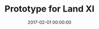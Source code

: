---
layout: post
title: Prototype for Land XI
description: Card, steel, acrylic, 240x240mm
date: 2017-02-01 00:00:00
s3Path: /imgs/2017/02/prototype-for-land-xi.jpg
---